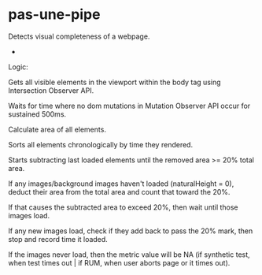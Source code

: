 # pas-une-pipe

Detects visual completeness of a webpage.

-

Logic: 

Gets all visible elements in the viewport within the body tag using Intersection Observer API. 

Waits for time where no dom mutations in Mutation Observer API occur for sustained 500ms. 

Calculate area of all elements. 

Sorts all elements chronologically by time they rendered. 

Starts subtracting last loaded elements until the removed area >= 20% total area. 

If any images/background images haven't loaded (naturalHeight = 0), deduct their area from the total area and count that toward the 20%. 

If that causes the subtracted area to exceed 20%, then wait until those images load.

If any new images load, check if they add back to pass the 20% mark, then stop and record time it loaded.  

If the images never load, then the metric value will be NA (if synthetic test, when test times out | if RUM, when user aborts page or it times out).
